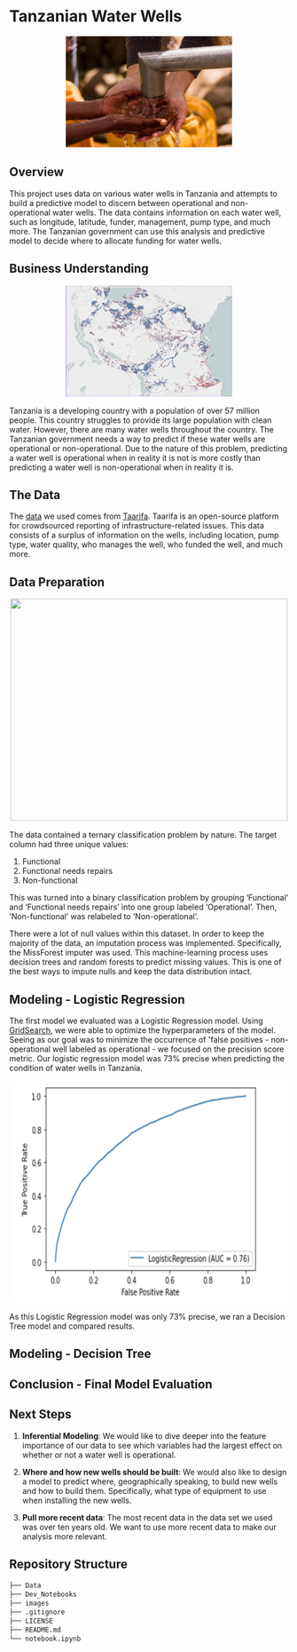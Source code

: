 # Tanzanian Water Wells

<p align="center">
  <img width="300" height="200" src="images/well_hands.png">
</p>

## Overview
This project uses data on various water wells in Tanzania and attempts to build a predictive model to discern between operational and non-operational water wells. The data contains information on each water well, such as longitude, latitude, funder, management, pump type, and much more. The Tanzanian government can use this analysis and predictive model to decide where to allocate funding for water wells.

## Business Understanding

<p align="center">
  <img width="300" height="200" src="images/Screenshot 2023-08-25 at 12.15.00 PM.png">
</p>

Tanzania is a developing country with a population of over 57 million people. This country struggles to provide its large population with clean water. However, there are many water wells throughout the country. The Tanzanian government needs a way to predict if these water wells are operational or non-operational. Due to the nature of this problem, predicting a water well is operational when in reality it is not is more costly than predicting a water well is non-operational when in reality it is.

## The Data

The [data](https://www.drivendata.org/competitions/7/pump-it-up-data-mining-the-water-table/page/23/) we used comes from [Taarifa](https://taarifa.org/). Taarifa is an open-source platform for crowdsourced reporting of infrastructure-related issues. This data consists of a surplus of information on the wells, including location, pump type, water quality, who manages the well, who funded the well, and much more.

## Data Preparation

<p align="center">
  <img width="500" height="400" src="images/">
</p>

The data contained a ternary classification problem by nature. The target column had three unique values:
  1. Functional
  2. Functional needs repairs
  3. Non-functional

This was turned into a binary classification problem by grouping ‘Functional’ and ‘Functional needs repairs’ into one group labeled ‘Operational’. Then, ‘Non-functional’ was relabeled to ‘Non-operational’.

There were a lot of null values within this dataset. In order to keep the majority of the data, an imputation process was implemented. Specifically, the MissForest imputer was used. This machine-learning process uses decision trees and random forests to predict missing values. This is one of the best ways to impute nulls and keep the data distribution intact.

## Modeling - Logistic Regression

The first model we evaluated was a Logistic Regression model. Using [GridSearch](https://scikit-learn.org/stable/modules/generated/sklearn.model_selection.GridSearchCV.html), we were able to optimize the hyperparameters of the model. Seeing as our goal was to minimize the occurrence of 'false positives - non-operational well labeled as operational - we focused on the precision score metric. Our logistic regression model was 73% precise when predicting the condition of water wells in Tanzania. 

<p align="center">
  <img width="500" height="400" src="images/Screenshot 2023-08-25 at 10.19.48 AM.png">
</p>


As this Logistic Regression model was only 73% precise, we ran a Decision Tree model and compared results.

## Modeling - Decision Tree

## Conclusion - Final Model Evaluation

## Next Steps

1. **Inferential Modeling**: We would like to dive deeper into the feature importance of our data to see which variables had the largest effect on whether or not a water well is operational.

2. **Where and how new wells should be built**: We would also like to design a model to predict where, geographically speaking, to build new wells and how to build them. Specifically, what type of equipment to use when installing the new wells.

3. **Pull more recent data**: The most recent data in the data set we used was over ten years old. We want to use more recent data to make our analysis more relevant.

## Repository Structure

```
├── Data
├── Dev_Notebooks
├── images
├── .gitignore
├── LICENSE
├── README.md
└── notebook.ipynb
```
